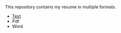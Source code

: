 This repository contains my resume in multiple formats.
* [Text](https://github.com/dandugula/resume/blob/master/Resume.md)
* Pdf
* Word
